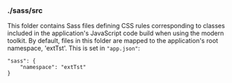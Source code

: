 ### ./sass/src

This folder contains Sass files defining CSS rules corresponding to classes
included in the application's JavaScript code build when using the modern toolkit.
By default, files in this folder are mapped to the application's root namespace, 'extTst'.
This is set in `"app.json"`:

    "sass": {
        "namespace": "extTst"
    }